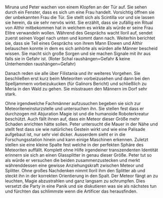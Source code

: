 Miruna und Peter wachen von einem Klopfen an der Tür auf.
Sie sehen durch ein Fenster, dass es sich um eine Frau handelt.
Vorsichtig öffnen sie der unbekannten Frau die Tür.
Sie stellt sich als Scintilla vor und sie lassen sie herein, da sie sehr nervös wirkt.
Sie erzählt, dass sie zufällig ein Ritual von Althir mitbekommen hat in welchem es wirkte als würde er seine Frau Elitre verwandeln wollen.
Während des Gesprächs wacht Iloril auf, sendet zuerst seinen Vogel nach unten und kommt dann nach.
Weiterhin berichtet sie, dass sie Teil eines Gesprächs von ihrem Mann Elowen und Althir belauschen konnte in dem es sich anhörte als würden alle Männer bescheid wissen.
Sie macht sich große Sorgen und sie machen Signale mit ihr aus falls sie in Gefahr ist. (Roter Schal raushängen=Gefahr & keine Unterhemden raushängen=Gefahr)

Danach reden sie alle über Filistania und ihr weiteres Vorgehen.
Sie beschließen erst kurz beim Meteoriten vorbeizusehen und dann bei den Spelljammern vorbeizukucken (für Galinors Bericht) und schließlich zu Meria in den Wald zu gehen.
Sie misstrauen den Männern im Dorf sehr stark.

Ohne irgendwelche Fachmänner aufzusuchen begeben sie sich zur Meteoriteneinsturzstelle und untersuchen ihn. Sie stellen fest dass er durchzogen mit Abjuration Magie ist und die humanoide Roboterkreatur beschützt. Auch fällt ihnen auf, dass ein Meteor dieser Größe mehr Schaden anrichten hätte sollen.
Peter untersucht die Mauer in der Nähe und stellt fest dass sie wie natürliches Gestein wirkt und wie eine Palisade aufgebaut ist, nur sehr viel dicker. Ausserdem sieht er in die Forschungsstation hinein und kann einige Maschinen erkennen.
Zuletzt stellen sie eine kleine Spalte fest welche in der perfekten Sphäre des Meteoriten auffällt.
Komplett ohne Hilfe irgendeiner transzendenten Identität erinnern sie sich an einen Glassplitter in genau dieser Größe. Peter tut so als würde er versuchen die beiden zusammenzustecken und merkt währenddessen eine gewisse Anziehungskraft zwischen Meteor und Splitter.
Ohne großes Nachdenken nimmt Iloril ihm den Splitter ab und steckt ihn in der korrekten Orientierung in den Spalt.
Der Meteor fängt an zu leuchten, Magie abzustrahlen und ganz langsam zu schrumpfen.
Dies versetzt die Party in eine Panik und sie diskutieren was sie als nächstes tun und fürchten das schlimmste wenn die Artificer das herausfinden.
